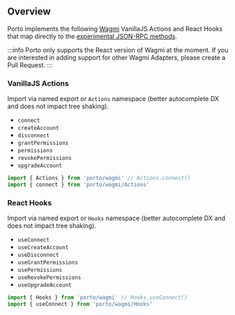 ## Overview

Porto implements the following [Wagmi](https://github.com/wevm/wagmi) VanillaJS Actions and React Hooks that map directly to the [experimental JSON-RPC methods](#json-rpc-reference).

:::info
Porto only supports the React version of Wagmi at the moment. If you are interested in adding support for other Wagmi Adapters, please create a Pull Request.
:::

### VanillaJS Actions

Import via named export or `Actions` namespace (better autocomplete DX and does not impact tree shaking).

- `connect`
- `createAccount`
- `disconnect`
- `grantPermissions`
- `permissions`
- `revokePermissions`
- `upgradeAccount`

```ts
import { Actions } from 'porto/wagmi' // Actions.connect()
import { connect } from 'porto/wagmi/Actions'
```

### React Hooks

Import via named export or `Hooks` namespace (better autocomplete DX and does not impact tree shaking).

- `useConnect`
- `useCreateAccount`
- `useDisconnect`
- `useGrantPermissions`
- `usePermissions`
- `useRevokePermissions`
- `useUpgradeAccount`

```ts
import { Hooks } from 'porto/wagmi' // Hooks.useConnect()
import { useConnect } from 'porto/wagmi/Hooks'
```